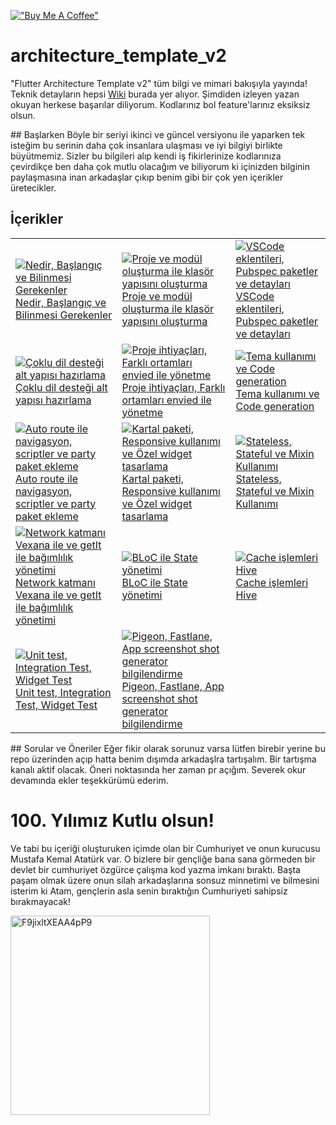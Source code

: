 
[!["Buy Me A Coffee"](https://www.buymeacoffee.com/assets/img/custom_images/orange_img.png)](https://www.buymeacoffee.com/vb10)

# architecture_template_v2

"Flutter Architecture Template v2" tüm bilgi ve mimari bakışıyla yayında! Teknik detayların hepsi [Wiki](https://github.com/VB10/architecture_template_v2/wiki) burada yer alıyor. Şimdiden izleyen yazan okuyan herkese başarılar diliyorum. Kodlarınız bol feature'larınız eksiksiz olsun.

## Başlarken
Böyle bir seriyi ikinci ve güncel versiyonu ile yaparken tek isteğim bu serinin daha çok insanlara ulaşması ve iyi bilgiyi birlikte büyütmemiz. Sizler bu bilgileri alıp kendi iş fikirlerinize kodlarınıza çevirdikçe ben daha çok mutlu olacağım ve biliyorum ki içinizden bilginin paylaşmasına inan arkadaşlar çıkıp benim gibi bir çok yen içerikler üretecikler.

## İçerikler

|   |   |   |
|---|---|---|
| [![Nedir, Başlangıç ve Bilinmesi Gerekenler](https://img.youtube.com/vi/zOG-4bkLeu0/hqdefault.jpg) <br> Nedir, Başlangıç ve Bilinmesi Gerekenler](https://youtu.be/zOG-4bkLeu0) | [![Proje ve modül oluşturma ile klasör yapısını oluşturma](https://img.youtube.com/vi/TIrcxptk89Y/hqdefault.jpg) <br> Proje ve modül oluşturma ile klasör yapısını oluşturma](https://youtu.be/TIrcxptk89Y) | [![VSCode eklentileri, Pubspec paketler ve detayları](https://img.youtube.com/vi/omIsEj5fiXM/hqdefault.jpg) <br> VSCode eklentileri, Pubspec paketler ve detayları](https://youtu.be/omIsEj5fiXM) |
| [![Çoklu dil desteği alt yapısı hazırlama](https://img.youtube.com/vi/xLpKFOqoPMI/hqdefault.jpg) <br> Çoklu dil desteği alt yapısı hazırlama](https://youtu.be/xLpKFOqoPMI) | [![Proje ihtiyaçları, Farklı ortamları envied ile yönetme](https://img.youtube.com/vi/VnqvUVnCwjA/hqdefault.jpg) <br> Proje ihtiyaçları, Farklı ortamları envied ile yönetme](https://youtu.be/VnqvUVnCwjA) | [![Tema kullanımı ve Code generation](https://img.youtube.com/vi/Zq7qioZYUx8/hqdefault.jpg) <br> Tema kullanımı ve Code generation](https://youtu.be/Zq7qioZYUx8) |
| [![Auto route ile navigasyon, scriptler ve party paket ekleme](https://img.youtube.com/vi/hVbLQb8FErE/hqdefault.jpg) <br> Auto route ile navigasyon, scriptler ve party paket ekleme](https://youtu.be/hVbLQb8FErE) | [![Kartal paketi, Responsive kullanımı ve Özel widget tasarlama](https://img.youtube.com/vi/GizG5X3gfsQ/hqdefault.jpg) <br> Kartal paketi, Responsive kullanımı ve Özel widget tasarlama](https://youtu.be/GizG5X3gfsQ) | [![Stateless, Stateful ve Mixin Kullanımı](https://img.youtube.com/vi/4-rr5y5xyaI/hqdefault.jpg) <br> Stateless, Stateful ve Mixin Kullanımı](https://youtu.be/4-rr5y5xyaI) |
| [![Network katmanı Vexana ile ve getIt ile bağımlılık yönetimi](https://img.youtube.com/vi/A-MbW_o3ILA/hqdefault.jpg) <br> Network katmanı Vexana ile ve getIt ile bağımlılık yönetimi](https://youtu.be/A-MbW_o3ILA) | [![BLoC ile State yönetimi](https://img.youtube.com/vi/tj5-EBrczxk/hqdefault.jpg) <br> BLoC ile State yönetimi](https://youtu.be/tj5-EBrczxk) | [![Cache işlemleri Hive](https://img.youtube.com/vi/td7d5UpufgQ/hqdefault.jpg) <br> Cache işlemleri Hive](https://youtu.be/td7d5UpufgQ) |
| [![Unit test, Integration Test, Widget Test](https://img.youtube.com/vi/NBUyfAEmdj4/hqdefault.jpg) <br> Unit test, Integration Test, Widget Test](https://youtu.be/NBUyfAEmdj4) | [![Pigeon, Fastlane, App screenshot shot generator bilgilendirme](https://img.youtube.com/vi/Lg3YNowKYbs/hqdefault.jpg) <br> Pigeon, Fastlane, App screenshot shot generator bilgilendirme](https://youtu.be/Lg3YNowKYbs) |   |


## Sorular ve Öneriler
Eğer fikir olarak sorunuz varsa lütfen birebir yerine bu repo üzerinden açıp hatta benim dışımda arkadaşlra tartışalım. Bir tartışma kanalı aktif olacak. Öneri noktasında her zaman pr açığım. Severek okur devamında ekler teşekkürümü ederim.

# 100. Yılımız Kutlu olsun!
Ve tabi bu içeriği oluşturuken içimde olan bir Cumhuriyet ve onun kurucusu Mustafa Kemal Atatürk var. O bizlere bir gençliğe bana sana görmeden bir devlet bir cumhuriyet özgürce çalışma kod yazma imkanı bıraktı. Başta paşam olmak üzere onun silah arkadaşlarına sonsuz minnetimi ve bilmesini isterim ki Atam, gençlerin asla senin bıraktığın Cumhuriyeti sahipsiz bırakmayacak!

<img width="319" alt="F9jixltXEAA4pP9" src="https://github.com/VB10/architecture_template_v2/assets/17102578/884c1f50-f66a-4f52-8ef4-e2b3df16b9b8">




